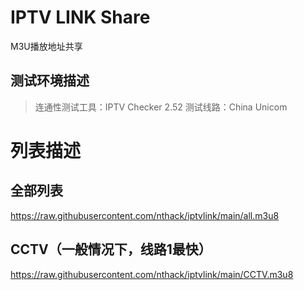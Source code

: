 # IPTV LINK Share
M3U播放地址共享

## 测试环境描述
> 连通性测试工具：IPTV Checker 2.52
> 测试线路：China Unicom


# 列表描述
## 全部列表
https://raw.githubusercontent.com/nthack/iptvlink/main/all.m3u8

## CCTV（一般情况下，线路1最快）
https://raw.githubusercontent.com/nthack/iptvlink/main/CCTV.m3u8
